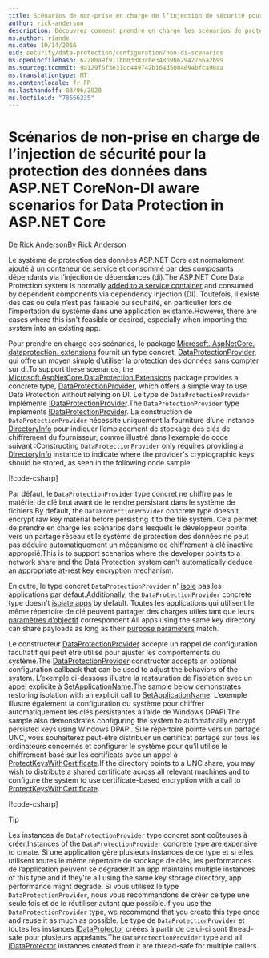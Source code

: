 ```yaml
---
title: Scénarios de non-prise en charge de l’injection de sécurité pour la protection des données dans ASP.NET Core
author: rick-anderson
description: Découvrez comment prendre en charge les scénarios de protection des données dans lesquels vous ne pouvez pas ou ne souhaitez pas utiliser un service fourni par l’injection de dépendances.
ms.author: riande
ms.date: 10/14/2016
uid: security/data-protection/configuration/non-di-scenarios
ms.openlocfilehash: 62280a9f911b003383cbe348b9b62942766a2b99
ms.sourcegitcommit: 9a129f5f3e31cc449742b164d5004894bfca90aa
ms.translationtype: MT
ms.contentlocale: fr-FR
ms.lasthandoff: 03/06/2020
ms.locfileid: "78666235"
---
```

# <a name="non-di-aware-scenarios-for-data-protection-in-aspnet-core"></a><span data-ttu-id="d7ccf-103">Scénarios de non-prise en charge de l’injection de sécurité pour la protection des données dans ASP.NET Core</span><span class="sxs-lookup"><span data-stu-id="d7ccf-103">Non-DI aware scenarios for Data Protection in ASP.NET Core</span></span>

<span data-ttu-id="d7ccf-104">De [Rick Anderson](https://twitter.com/RickAndMSFT)</span><span class="sxs-lookup"><span data-stu-id="d7ccf-104">By [Rick Anderson](https://twitter.com/RickAndMSFT)</span></span>

<span data-ttu-id="d7ccf-105">Le système de protection des données ASP.NET Core est normalement [ajouté à un conteneur de service](xref:security/data-protection/consumer-apis/overview) et consommé par des composants dépendants via l’injection de dépendances (di).</span><span class="sxs-lookup"><span data-stu-id="d7ccf-105">The ASP.NET Core Data Protection system is normally [added to a service container](xref:security/data-protection/consumer-apis/overview) and consumed by dependent components via dependency injection (DI).</span></span> <span data-ttu-id="d7ccf-106">Toutefois, il existe des cas où cela n’est pas faisable ou souhaité, en particulier lors de l’importation du système dans une application existante.</span><span class="sxs-lookup"><span data-stu-id="d7ccf-106">However, there are cases where this isn't feasible or desired, especially when importing the system into an existing app.</span></span>

<span data-ttu-id="d7ccf-107">Pour prendre en charge ces scénarios, le package [Microsoft. AspNetCore. dataprotection. extensions](https://www.nuget.org/packages/Microsoft.AspNetCore.DataProtection.Extensions/) fournit un type concret, [DataProtectionProvider](/dotnet/api/Microsoft.AspNetCore.DataProtection.DataProtectionProvider), qui offre un moyen simple d’utiliser la protection des données sans compter sur di.</span><span class="sxs-lookup"><span data-stu-id="d7ccf-107">To support these scenarios, the [Microsoft.AspNetCore.DataProtection.Extensions](https://www.nuget.org/packages/Microsoft.AspNetCore.DataProtection.Extensions/) package provides a concrete type, [DataProtectionProvider](/dotnet/api/Microsoft.AspNetCore.DataProtection.DataProtectionProvider), which offers a simple way to use Data Protection without relying on DI.</span></span> <span data-ttu-id="d7ccf-108">Le type de `DataProtectionProvider` implémente [IDataProtectionProvider](/dotnet/api/microsoft.aspnetcore.dataprotection.idataprotectionprovider).</span><span class="sxs-lookup"><span data-stu-id="d7ccf-108">The `DataProtectionProvider` type implements [IDataProtectionProvider](/dotnet/api/microsoft.aspnetcore.dataprotection.idataprotectionprovider).</span></span> <span data-ttu-id="d7ccf-109">La construction de `DataProtectionProvider` nécessite uniquement la fourniture d’une instance [DirectoryInfo](/dotnet/api/system.io.directoryinfo) pour indiquer l’emplacement de stockage des clés de chiffrement du fournisseur, comme illustré dans l’exemple de code suivant :</span><span class="sxs-lookup"><span data-stu-id="d7ccf-109">Constructing `DataProtectionProvider` only requires providing a [DirectoryInfo](/dotnet/api/system.io.directoryinfo) instance to indicate where the provider's cryptographic keys should be stored, as seen in the following code sample:</span></span>

[!code-csharp[](non-di-scenarios/_static/nodisample1.cs)]

<span data-ttu-id="d7ccf-110">Par défaut, le `DataProtectionProvider` type concret ne chiffre pas le matériel de clé brut avant de le rendre persistant dans le système de fichiers.</span><span class="sxs-lookup"><span data-stu-id="d7ccf-110">By default, the `DataProtectionProvider` concrete type doesn't encrypt raw key material before persisting it to the file system.</span></span> <span data-ttu-id="d7ccf-111">Cela permet de prendre en charge les scénarios dans lesquels le développeur pointe vers un partage réseau et le système de protection des données ne peut pas déduire automatiquement un mécanisme de chiffrement à clé inactive approprié.</span><span class="sxs-lookup"><span data-stu-id="d7ccf-111">This is to support scenarios where the developer points to a network share and the Data Protection system can't automatically deduce an appropriate at-rest key encryption mechanism.</span></span>

<span data-ttu-id="d7ccf-112">En outre, le type concret `DataProtectionProvider` n' [isole](xref:security/data-protection/configuration/overview#per-application-isolation) pas les applications par défaut.</span><span class="sxs-lookup"><span data-stu-id="d7ccf-112">Additionally, the `DataProtectionProvider` concrete type doesn't [isolate apps](xref:security/data-protection/configuration/overview#per-application-isolation) by default.</span></span> <span data-ttu-id="d7ccf-113">Toutes les applications qui utilisent le même répertoire de clé peuvent partager des charges utiles tant que leurs [paramètres d’objectif](xref:security/data-protection/consumer-apis/purpose-strings) correspondent.</span><span class="sxs-lookup"><span data-stu-id="d7ccf-113">All apps using the same key directory can share payloads as long as their [purpose parameters](xref:security/data-protection/consumer-apis/purpose-strings) match.</span></span>

<span data-ttu-id="d7ccf-114">Le constructeur [DataProtectionProvider](/dotnet/api/microsoft.aspnetcore.dataprotection.dataprotectionprovider) accepte un rappel de configuration facultatif qui peut être utilisé pour ajuster les comportements du système.</span><span class="sxs-lookup"><span data-stu-id="d7ccf-114">The [DataProtectionProvider](/dotnet/api/microsoft.aspnetcore.dataprotection.dataprotectionprovider) constructor accepts an optional configuration callback that can be used to adjust the behaviors of the system.</span></span> <span data-ttu-id="d7ccf-115">L’exemple ci-dessous illustre la restauration de l’isolation avec un appel explicite à [SetApplicationName](/dotnet/api/microsoft.aspnetcore.dataprotection.dataprotectionbuilderextensions.setapplicationname).</span><span class="sxs-lookup"><span data-stu-id="d7ccf-115">The sample below demonstrates restoring isolation with an explicit call to [SetApplicationName](/dotnet/api/microsoft.aspnetcore.dataprotection.dataprotectionbuilderextensions.setapplicationname).</span></span> <span data-ttu-id="d7ccf-116">L’exemple illustre également la configuration du système pour chiffrer automatiquement les clés persistantes à l’aide de Windows DPAPI.</span><span class="sxs-lookup"><span data-stu-id="d7ccf-116">The sample also demonstrates configuring the system to automatically encrypt persisted keys using Windows DPAPI.</span></span> <span data-ttu-id="d7ccf-117">Si le répertoire pointe vers un partage UNC, vous souhaiterez peut-être distribuer un certificat partagé sur tous les ordinateurs concernés et configurer le système pour qu’il utilise le chiffrement basé sur les certificats avec un appel à [ProtectKeysWithCertificate](/dotnet/api/microsoft.aspnetcore.dataprotection.dataprotectionbuilderextensions.protectkeyswithcertificate).</span><span class="sxs-lookup"><span data-stu-id="d7ccf-117">If the directory points to a UNC share, you may wish to distribute a shared certificate across all relevant machines and to configure the system to use certificate-based encryption with a call to [ProtectKeysWithCertificate](/dotnet/api/microsoft.aspnetcore.dataprotection.dataprotectionbuilderextensions.protectkeyswithcertificate).</span></span>

[!code-csharp[](non-di-scenarios/_static/nodisample2.cs)]

> [!TIP]
> <span data-ttu-id="d7ccf-118">Les instances de `DataProtectionProvider` type concret sont coûteuses à créer.</span><span class="sxs-lookup"><span data-stu-id="d7ccf-118">Instances of the `DataProtectionProvider` concrete type are expensive to create.</span></span> <span data-ttu-id="d7ccf-119">Si une application gère plusieurs instances de ce type et si elles utilisent toutes le même répertoire de stockage de clés, les performances de l’application peuvent se dégrader.</span><span class="sxs-lookup"><span data-stu-id="d7ccf-119">If an app maintains multiple instances of this type and if they're all using the same key storage directory, app performance might degrade.</span></span> <span data-ttu-id="d7ccf-120">Si vous utilisez le type `DataProtectionProvider`, nous vous recommandons de créer ce type une seule fois et de le réutiliser autant que possible.</span><span class="sxs-lookup"><span data-stu-id="d7ccf-120">If you use the `DataProtectionProvider` type, we recommend that you create this type once and reuse it as much as possible.</span></span> <span data-ttu-id="d7ccf-121">Le type de `DataProtectionProvider` et toutes les instances [IDataProtector](/dotnet/api/microsoft.aspnetcore.dataprotection.idataprotector) créées à partir de celui-ci sont thread-safe pour plusieurs appelants.</span><span class="sxs-lookup"><span data-stu-id="d7ccf-121">The `DataProtectionProvider` type and all [IDataProtector](/dotnet/api/microsoft.aspnetcore.dataprotection.idataprotector) instances created from it are thread-safe for multiple callers.</span></span>
